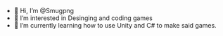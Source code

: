 - 👋 Hi, I’m @Smugpng
- 👀 I’m interested in Desinging and coding games
- 🌱 I’m currently learning how to use Unity and C# to make said games.


<!---
Smugpng/Smugpng is a ✨ special ✨ repository because its `README.md` (this file) appears on your GitHub profile.
You can click the Preview link to take a look at your changes.
--->
